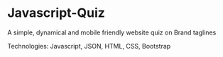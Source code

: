 # Javascript-Quiz
A simple, dynamical and mobile friendly website quiz on Brand taglines

Technologies: Javascript, JSON, HTML, CSS, Bootstrap
